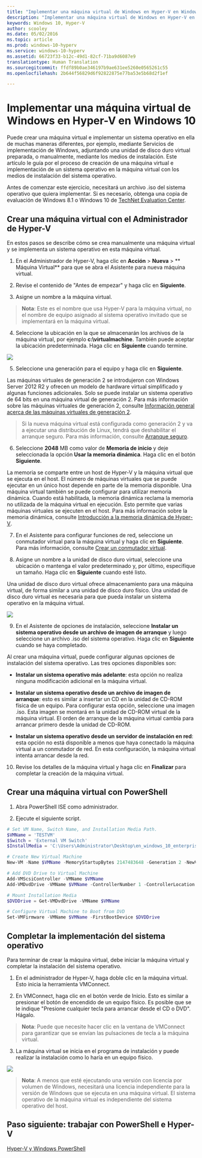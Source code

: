 ```yaml
---
title: "Implementar una máquina virtual de Windows en Hyper-V en Windows 10"
description: "Implementar una máquina virtual de Windows en Hyper-V en Windows 10"
keywords: Windows 10, Hyper-V
author: scooley
ms.date: 05/02/2016
ms.topic: article
ms.prod: windows-10-hyperv
ms.service: windows-10-hyperv
ms.assetid: 66723f33-b12c-49d1-82cf-71ba9d6087e9
translationtype: Human Translation
ms.sourcegitcommit: ffdf89b0ae346197b9ae631ee5260e0565261c55
ms.openlocfilehash: 2b644f56829d6f92822875e77ba53e5b68d2f1ef

---
```


# Implementar una máquina virtual de Windows en Hyper-V en Windows 10

Puede crear una máquina virtual e implementar un sistema operativo en ella de muchas maneras diferentes, por ejemplo, mediante Servicios de implementación de Windows, adjuntando una unidad de disco duro virtual preparada, o manualmente, mediante los medios de instalación. Este artículo le guía por el proceso de creación de una máquina virtual e implementación de un sistema operativo en la máquina virtual con los medios de instalación del sistema operativo.

Antes de comenzar este ejercicio, necesitará un archivo .iso del sistema operativo que quiera implementar. Si es necesario, obtenga una copia de evaluación de Windows 8.1 o Windows 10 de [TechNet Evaluation Center](http://www.microsoft.com/en-us/evalcenter/).

## Crear una máquina virtual con el Administrador de Hyper-V
En estos pasos se describe cómo se crea manualmente una máquina virtual y se implementa un sistema operativo en esta máquina virtual.

1. En el Administrador de Hyper-V, haga clic en **Acción** > **Nueva** > ** Máquina Virtual** para que se abra el Asistente para nueva máquina virtual.

2. Revise el contenido de "Antes de empezar" y haga clic en **Siguiente**. 

3. Asigne un nombre a la máquina virtual.
  > **Nota**: Este es el nombre que usa Hyper-V para la máquina virtual, no el nombre de equipo asignado al sistema operativo invitado que se implementará en la máquina virtual.

4. Seleccione la ubicación en la que se almacenarán los archivos de la máquina virtual, por ejemplo **c:\virtualmachine**. También puede aceptar la ubicación predeterminada. Haga clic en **Siguiente** cuando termine.
    
  ![](media/new_vm_upd.png)

5. Seleccione una generación para el equipo y haga clic en **Siguiente**.  

  Las máquinas virtuales de generación 2 se introdujeron con Windows Server 2012 R2 y ofrecen un modelo de hardware virtual simplificado y algunas funciones adicionales. Solo se puede instalar un sistema operativo de 64 bits en una máquina virtual de generación 2. Para más información sobre las máquinas virtuales de generación 2, consulte [Información general acerca de las máquinas virtuales de generación 2](https://technet.microsoft.com/en-us/library/dn282285.aspx).
  
  > Si la nueva máquina virtual está configurada como generación 2 y va a ejecutar una distribución de Linux, tendrá que deshabilitar el arranque seguro. Para más información, consulte [Arranque seguro](https://technet.microsoft.com/en-us/library/dn486875.aspx).

6. Seleccione **2048** MB como valor de **Memoria de inicio** y deje seleccionada la opción **Usar la memoria dinámica**. Haga clic en el botón **Siguiente**.  

  La memoria se comparte entre un host de Hyper-V y la máquina virtual que se ejecuta en el host. El número de máquinas virtuales que se puede ejecutar en un único host depende en parte de la memoria disponible. Una máquina virtual también se puede configurar para utilizar memoria dinámica. Cuando está habilitada, la memoria dinámica reclama la memoria no utilizada de la máquina virtual en ejecución. Esto permite que varias máquinas virtuales se ejecuten en el host. Para más información sobre la memoria dinámica, consulte [Introducción a la memoria dinámica de Hyper-V](https://technet.microsoft.com/en-us/library/hh831766.aspx).

7. En el Asistente para configurar funciones de red, seleccione un conmutador virtual para la máquina virtual y haga clic en **Siguiente**. Para más información, consulte [Crear un conmutador virtual](walkthrough_virtual_switch.md).

8. Asigne un nombre a la unidad de disco duro virtual, seleccione una ubicación o mantenga el valor predeterminado y, por último, especifique un tamaño. Haga clic en **Siguiente** cuando esté listo.

  Una unidad de disco duro virtual ofrece almacenamiento para una máquina virtual, de forma similar a una unidad de disco duro físico. Una unidad de disco duro virtual es necesaria para que pueda instalar un sistema operativo en la máquina virtual.
  
  ![](media/new_vhd_upd.png)  

9. En el Asistente de opciones de instalación, seleccione **Instalar un sistema operativo desde un archivo de imagen de arranque** y luego seleccione un archivo .iso del sistema operativo. Haga clic en **Siguiente** cuando se haya completado.

  Al crear una máquina virtual, puede configurar algunas opciones de instalación del sistema operativo. Las tres opciones disponibles son:

  - **Instalar un sistema operativo más adelante**: esta opción no realiza ninguna modificación adicional en la máquina virtual.

  - **Instalar un sistema operativo desde un archivo de imagen de arranque**: esto es similar a insertar un CD en la unidad de CD-ROM física de un equipo. Para configurar esta opción, seleccione una imagen .iso. Esta imagen se montará en la unidad de CD-ROM virtual de la máquina virtual. El orden de arranque de la máquina virtual cambia para arrancar primero desde la unidad de CD-ROM.

  - **Instalar un sistema operativo desde un servidor de instalación en red**: esta opción no está disponible a menos que haya conectado la máquina virtual a un conmutador de red. En esta configuración, la máquina virtual intenta arrancar desde la red.
  
10. Revise los detalles de la máquina virtual y haga clic en **Finalizar** para completar la creación de la máquina virtual.

## Crear una máquina virtual con PowerShell

1. Abra PowerShell ISE como administrador.

2. Ejecute el siguiente script.

  ```powershell
  # Set VM Name, Switch Name, and Installation Media Path.
  $VMName = 'TESTVM'
  $Switch = 'External VM Switch'
  $InstallMedia = 'C:\Users\Administrator\Desktop\en_windows_10_enterprise_x64_dvd_6851151.iso'
  
  # Create New Virtual Machine
  New-VM -Name $VMName -MemoryStartupBytes 2147483648 -Generation 2 -NewVHDPath "D:\Virtual Machines\$VMName\$VMName.vhdx" -NewVHDSizeBytes 53687091200 -Path "D:\Virtual Machines\$VMName" -SwitchName $Switch
  
  # Add DVD Drive to Virtual Machine
  Add-VMScsiController -VMName $VMName
  Add-VMDvdDrive -VMName $VMName -ControllerNumber 1 -ControllerLocation 0 -Path $InstallMedia
  
  # Mount Installation Media
  $DVDDrive = Get-VMDvdDrive -VMName $VMName
  
  # Configure Virtual Machine to Boot from DVD
  Set-VMFirmware -VMName $VMName -FirstBootDevice $DVDDrive
  ```
  
## Completar la implementación del sistema operativo

Para terminar de crear la máquina virtual, debe iniciar la máquina virtual y completar la instalación del sistema operativo.

1. En el administrador de Hyper-V, haga doble clic en la máquina virtual. Esto inicia la herramienta VMConnect.

2. En VMConnect, haga clic en el botón verde de Inicio. Esto es similar a presionar el botón de encendido de un equipo físico. Es posible que se le indique "Presione cualquier tecla para arrancar desde el CD o DVD". Hágalo.
  > **Nota**: Puede que necesite hacer clic en la ventana de VMConnect para garantizar que se envían las pulsaciones de tecla a la máquina virtual.

3. La máquina virtual se inicia en el programa de instalación y puede realizar la instalación como lo haría en un equipo físico.

  ![](media/OSDeploy_upd.png) 

> **Nota**: A menos que esté ejecutando una versión con licencia por volumen de Windows, necesitará una licencia independiente para la versión de Windows que se ejecuta en una máquina virtual. El sistema operativo de la máquina virtual es independiente del sistema operativo del host.

## Paso siguiente: trabajar con PowerShell e Hyper-V
[Hyper-V y Windows PowerShell](walkthrough_powershell.md)


<!--HONumber=Oct16_HO4-->


